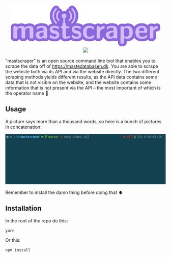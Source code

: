 <div align="center">
  <img src="logo.svg" height="130">
</div>

<div align="center">
  <img src="https://img.shields.io/badge/License-MIT-yellow.svg">
</div>

"mastscraper" is an open source command line tool that enables you to scrape the data off of https://mastedatabasen.dk. You are able to scrape the website both via its API and via the website directly. The two different scraping methods yields different results, as the API data contains some data that is not visible on the website, and the website contains some information that is not present via the API – the most important of which is the operator name :eyes:

## Usage

A picture says more than a thousand words, so here is a bunch of pictures in concatenation:

<div align="center">
  <img src="how-to.gif">
</div>

Remember to install the damn thing before doing that :arrow_up:

## Installation

In the root of the repo do this:

```
yarn
```

Or this:

```
npm install
```

